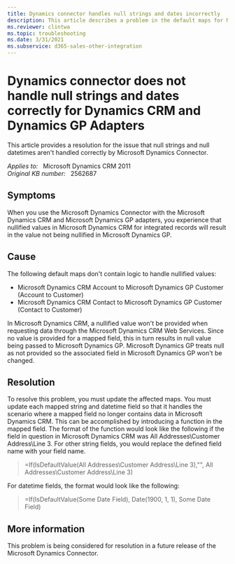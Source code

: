 ```yaml
---
title: Dynamics connector handles null strings and dates incorrectly
description: This article describes a problem in the default maps for Microsoft Dynamics CRM, Microsoft Dynamics GP, and the Microsoft Dynamics Connector with regards to null strings and null datetimes.
ms.reviewer: clintwa
ms.topic: troubleshooting
ms.date: 3/31/2021
ms.subservice: d365-sales-other-integration
---
```

# Dynamics connector does not handle null strings and dates correctly for Dynamics CRM and Dynamics GP Adapters

This article provides a resolution for the issue that null strings and null datetimes aren't handled correctly by Microsoft Dynamics Connector.

_Applies to:_ &nbsp; Microsoft Dynamics CRM 2011  
_Original KB number:_ &nbsp; 2562687

## Symptoms

When you use the Microsoft Dynamics Connector with the Microsoft Dynamics CRM and Microsoft Dynamics GP adapters, you experience that nullified values in Microsoft Dynamics CRM for integrated records will result in the value not being nullified in Microsoft Dynamics GP.

## Cause

The following default maps don't contain logic to handle nullified values:

- Microsoft Dynamics CRM Account to Microsoft Dynamics GP Customer (Account to Customer)
- Microsoft Dynamics CRM Contact to Microsoft Dynamics GP Customer (Contact to Customer)

In Microsoft Dynamics CRM, a nullified value won't be provided when requesting data through the Microsoft Dynamics CRM Web Services. Since no value is provided for a mapped field, this in turn results in null value being passed to Microsoft Dynamics GP. Microsoft Dynamics GP treats null as not provided so the associated field in Microsoft Dynamics GP won't be changed.

## Resolution

To resolve this problem, you must update the affected maps. You must update each mapped string and datetime field so that it handles the scenario where a mapped field no longer contains data in Microsoft Dynamics CRM. This can be accomplished by introducing a function in the mapped field. The format of the function would look like the following if the field in question in Microsoft Dynamics CRM was All Addresses\Customer Address\Line 3. For other string fields, you would replace the defined field name with your field name.

> =If(IsDefaultValue(All Addresses\Customer Address\Line 3),"", All Addresses\Customer Address\Line 3)

For datetime fields, the format would look like the following:

> =If(IsDefaultValue(Some Date Field), Date(1900, 1, 1), Some Date Field)

## More information

This problem is being considered for resolution in a future release of the Microsoft Dynamics Connector.
